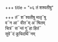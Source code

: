 +++
title = "०६ तं शश्वतीषु"

+++
तं᳓ श᳓श्वतीषु मातृ᳓षु  
व᳓न आ᳓ वीत᳓म् अ᳓श्रितम्  
चित्रं᳓ स᳓न्तं गु᳓हा हितं᳓  
सुवे᳓दं कूचिदर्थि᳓नम्